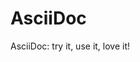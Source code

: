 [coverage]: https://scrutinizer-ci.com/g/Nikoms/AsciiDoc/badges/coverage.png?s=40cabee48629d62e2634c14210c569f8636d66cd
[quality]: https://scrutinizer-ci.com/g/Nikoms/AsciiDoc/badges/quality-score.png?s=06d5b508ecb2b8e0647c0dfe412f433ac1034770
[sensiolabsinsight]: https://insight.sensiolabs.com/projects/cf4537d8-6357-4909-baed-2e1a0bf62adc

AsciiDoc
========

AsciiDoc: try it, use it, love it!
